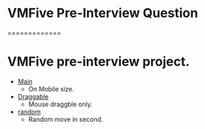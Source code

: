 # VMFive Pre-Interview Question
=============

VMFive pre-interview project.
=================

* [Main](http://windfish27.github.io/VMFivePreInter/index.html)
  - On Mobile size.
* [Draggable](http://windfish27.github.io/VMFivePreInter/index.html)
  - Mouse draggble only.
* [random](http://windfish27.github.io/VMFivePreInter/random.html)
  - Random move in second.
